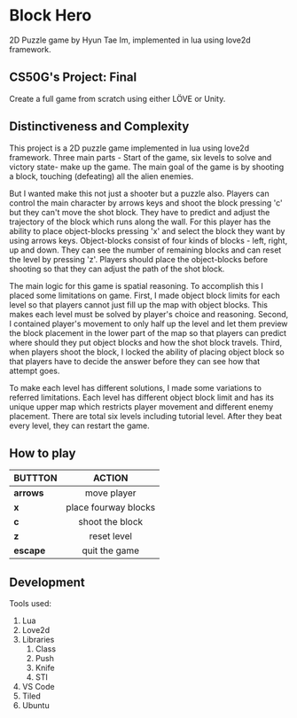 # Block Hero
2D Puzzle game by Hyun Tae Im, implemented in lua using love2d framework.

## CS50G's Project: Final
Create a full game from scratch using either LÖVE or Unity.

## Distinctiveness and Complexity
This project is a 2D puzzle game implemented in lua using love2d framework. Three main parts - Start of the game, six levels to solve and victory state- make up the game.  The main goal of the game is by shooting a block, touching (defeating) all the alien enemies. 

But I wanted make this not just a shooter but a puzzle also. Players can control the main character by arrows keys and shoot the block pressing 'c' but they can't move the shot block. They have to predict and adjust the trajectory of the block which runs along the wall. For this player has the ability to place object-blocks pressing 'x' and select the block they want by using arrows keys. Object-blocks consist of four kinds of blocks - left, right, up and down. They can see the number of remaining blocks and can reset the level by pressing 'z'. Players should place the object-blocks before shooting so that they can adjust the path of the shot block.

The main logic for this game is spatial reasoning. To accomplish this I placed some limitations on game. First, I made object block limits for each level so that players cannot just fill up the map with object blocks. This makes each level must be solved by player's choice and reasoning. Second, I contained player's movement to only half up the level and let them preview the block placement in the lower part of the map so that players can predict where should they put object blocks and how the shot block travels. Third, when players shoot the block, I locked the ability of placing object block so that players have to decide the answer before they can see how that attempt goes. 

To make each level has different solutions, I made some variations to referred limitations. Each level has different object block limit and has its unique upper map which restricts player movement and different  enemy placement. There are total six levels including tutorial level. After they beat every level, they can restart the game.

## How to play
BUTTTON | ACTION
--- | :---:
**arrows** | move player
**x** | place fourway blocks
**c** | shoot the block 
**z** | reset level
**escape** | quit the game

## Development
Tools used:
1. Lua
2. Love2d
3. Libraries
    1. Class
    2. Push
    3. Knife
    4. STI
4. VS Code
5. Tiled
6. Ubuntu
